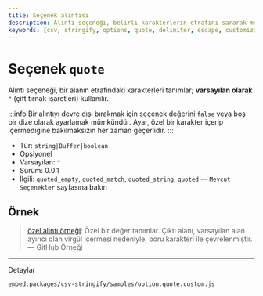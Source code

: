 ```yaml
---
title: Seçenek alıntısı
description: Alıntı seçeneği, belirli karakterlerin etrafını sararak metinlerin nasıl gösterileceğini tanımlar. Bu sayfada, alıntı ayarları ve örnekler hakkında bilgi bulabilirsiniz.
keywords: [csv, stringify, options, quote, delimiter, escape, customization]
---
```


# Seçenek `quote`

Alıntı seçeneği, bir alanın etrafındaki karakterleri tanımlar; **varsayılan olarak** `"` (çift tırnak işaretleri) kullanılır.

:::info
Bir alıntıyı devre dışı bırakmak için seçenek değerini `false` veya boş bir dize olarak ayarlamak mümkündür. Ayar, özel bir karakter içerip içermediğine bakılmaksızın her zaman geçerlidir.
:::

* Tür: `string|Buffer|boolean`
* Opsiyonel
* Varsayılan: `"`
* Sürüm: 0.0.1
* İlgili: `quoted_empty`, `quoted_match`, `quoted_string`, `quoted`  &mdash; `Mevcut Seçenekler` sayfasına bakın

## Örnek

> [özel alıntı örneği](https://github.com/adaltas/node-csv/tree/master/packages/csv-stringify/samples/option.quote.custom.js): Özel bir değer tanımlar. Çıktı alanı, varsayılan alan ayırıcı olan virgül içermesi nedeniyle, boru karakteri ile çevrelenmiştir.
> — GitHub Örneği

---


Detaylar

`embed:packages/csv-stringify/samples/option.quote.custom.js`

